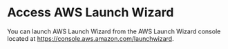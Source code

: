 # Access AWS Launch Wizard<a name="accessing-launch-wizard-ad"></a>

You can launch AWS Launch Wizard from the AWS Launch Wizard console located at [https://console\.aws\.amazon\.com/launchwizard](https://console.aws.amazon.com/launchwizard)\.
